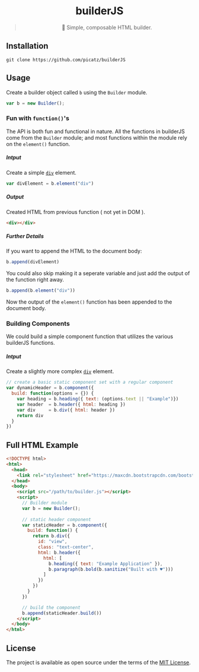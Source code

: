 <div align="center">

# builderJS

> 👷  Simple, composable HTML builder.

</div>

## Installation

```shell
git clone https://github.com/picatz/builderJS
```

## Usage

Create a builder object called `b` using the `Builder` module.

```javascript
var b = new Builder();
```

### Fun with `function()`'s
The API is both fun and functional in nature. All the functions in builderJS come from the `Builder` module; and most functions within the module rely on the `element()` function.

##### Intput
Create a simple [`div`](https://www.w3schools.com/tags/tag_div.asp) element.
```javascript
var divElement = b.element("div")
```
##### Output
Created HTML from previous function ( not yet in DOM ).
```html
<div></div>
```
##### Further Details
If you want to append the HTML to the document body:
```javascript
b.append(divElement)
```
You could also skip making it a seperate variable and just add the output of the function right away.
```javascript
b.append(b.element("div"))
```
Now the output of the `element()` function has been appended to the document body.

### Building Components
We could build a simple component function that utilizes the various builderJS functions.

##### Intput
Create a slightly more complex [`div`](https://www.w3schools.com/tags/tag_div.asp) element.
```javascript
// create a basic static component set with a regular component
var dynamicHeader = b.component({ 
  build: function(options = {}) {
    var heading = b.heading({ text: (options.text || "Example")})
    var header  = b.header({ html: heading })
    var div     = b.div({ html: header })
    return div
  }
})
```


## Full HTML Example

```html
<!DOCTYPE html>
<html>
  <head>
    <link rel="stylesheet" href="https://maxcdn.bootstrapcdn.com/bootstrap/4.0.0-beta.2/css/bootstrap.min.css">
  </head>
  <body>
    <script src="/path/to/builder.js"></script>
    <script>
      // Builder module
      var b = new Builder();
    
      // static header component 
      var staticHeader = b.component({ 
        build: function() {
          return b.div({ 
            id: "view", 
            class: "text-center", 
            html: b.header({ 
              html: [ 
                b.heading({ text: "Example Application" }),
                b.paragraph(b.bold(b.sanitize("Built with ♥")))
              ]
            })
          })
        }
      })

      // build the component
      b.append(staticHeader.build())
    </script>
  </body>
</html>
```

## License

The project is available as open source under the terms of the [MIT License](https://opensource.org/licenses/MIT).
